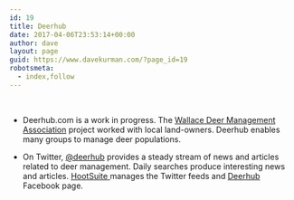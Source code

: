 ```yaml
---
id: 19
title: Deerhub
date: 2017-04-06T23:53:14+00:00
author: dave
layout: page
guid: https://www.davekurman.com/?page_id=19
robotsmeta:
  - index,follow
---
```

&nbsp;

  * Deerhub.com is a work in progress. The [Wallace Deer Management Association](http://wallacedeermanagement.com) project worked with local land-owners. Deerhub enables many groups to manage deer populations.</span>

  * On Twitter, <span data-offset-key="7jo49-0-0"><a href="https://twitter.com/deerhub">@deerhub</a> provides a steady stream of news and articles related to deer management. Daily searches produce interesting news and articles. <a href="https://hootsuite.com">HootSuite </a>manages the Twitter feeds and <a href="https://www.facebook.com/deerhub/">Deerhub</a> Facebook page.</span>